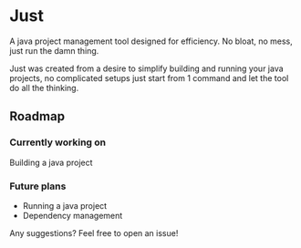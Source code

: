 # Just

A java project management tool designed for efficiency. No bloat, no mess, just run the damn thing.

Just was created from a desire to simplify building and running your java projects, no complicated setups just start from 1 command and let the tool do all the thinking.

## Roadmap

### Currently working on
Building a java project

### Future plans

- Running a java project
- Dependency management

Any suggestions? Feel free to open an issue!
